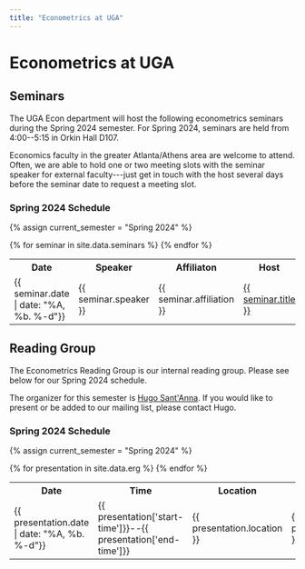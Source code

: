 ```yaml
---
title: "Econometrics at UGA"
---
```


# Econometrics at UGA

## Seminars

The UGA Econ department will host the following econometrics seminars during the Spring 2024 semester.  For Spring 2024, seminars are held from 4:00--5:15 in Orkin Hall D107.

Economics faculty in the greater Atlanta/Athens area are welcome to attend.  Often, we are able to hold one or two meeting slots with the seminar speaker for external faculty---just get in touch with the host several days before the seminar date to request a meeting slot.

### Spring 2024 Schedule

{% assign current_semester = "Spring 2024" %}
<table>
  <tr>
    <th>Date</th>
    <th>Speaker</th>
    <th>Affiliaton</th>
	<th>Host</th>
    <th>Paper</th>
  </tr>
  {% for seminar in site.data.seminars %}
    <tr>
      <td>{{ seminar.date | date: "%A, %b. %-d"}}</td>
      <td>{{ seminar.speaker }}</td>
      <td>{{ seminar.affiliation }}</td>
      <td><a href="{{ seminar.link }}">{{ seminar.title }}</a></td>
    </tr>
  {% endfor %}
</table>

## Reading Group

The Econometrics Reading Group is our internal reading group.  Please see below for our Spring 2024 schedule.

The organizer for this semester is [Hugo Sant'Anna](https://hsantanna.org/).  If you would like to present or be added to our mailing list, please contact Hugo.

### Spring 2024 Schedule

{% assign current_semester = "Spring 2024" %}
<table>
  <tr>
    <th>Date</th>
    <th>Time</th>
    <th>Location</th>
    <th>Leader</th>
    <th>Title</th>
  </tr>
  {% for presentation in site.data.erg %}
    <tr>
      <td>{{ presentation.date | date: "%A, %b. %-d"}}</td>
      <td>{{ presentation['start-time']}}--{{ presentation['end-time']}}</td>
      <td>{{ presentation.location }}</td>
      <td>{{ presentation.leader }}</td>
      <td><a href="{{ presentation.link }}">{{ presentation.title }}</a></td>
    </tr>
  {% endfor %}
</table>
